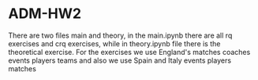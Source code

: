 # ADM-HW2

There are two files main and theory, in the main.ipynb there are all rq exercises and crq exercises, while in theory.ipynb file there is the theoretical exercise.
For the exercises we use England's matches coaches events players teams and also we use Spain and Italy events players matches

